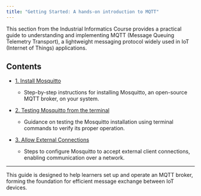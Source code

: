 ```yaml
---
title: "Getting Started: A hands-on introduction to MQTT"
--- 
```


This section from the Industrial Informatics Course provides a practical guide to understanding and implementing MQTT (Message Queuing Telemetry Transport), a lightweight messaging protocol widely used in IoT (Internet of Things) applications.

## Contents

* [1. Install Mosquitto](./part1_install_mosquitto.md)
    - Step-by-step instructions for installing Mosquitto, an open-source MQTT broker, on your system.


* [2. Testing Mosquitto from the terminal](./part2_testing_mosquitto_terminal.md)
    - Guidance on testing the Mosquitto installation using terminal commands to verify its proper operation.


* [3. Allow External Connections](./part3_external_connections.md)
    - Steps to configure Mosquitto to accept external client connections, enabling communication over a network.

---

This guide is designed to help learners set up and operate an MQTT broker, forming the foundation for efficient message exchange between IoT devices.

